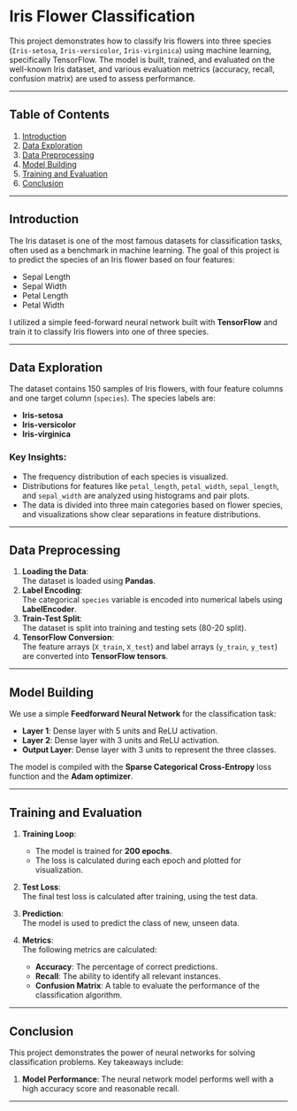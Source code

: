 # Iris Flower Classification 

This project demonstrates how to classify Iris flowers into three species (`Iris-setosa`, `Iris-versicolor`, `Iris-virginica`) using machine learning, specifically TensorFlow. The model is built, trained, and evaluated on the well-known Iris dataset, and various evaluation metrics (accuracy, recall, confusion matrix) are used to assess performance.

---

## Table of Contents

1. [Introduction](#introduction)  
2. [Data Exploration](#data-exploration)  
3. [Data Preprocessing](#data-preprocessing)  
4. [Model Building](#model-building)  
5. [Training and Evaluation](#training-and-evaluation)  
6. [Conclusion](#conclusion)  

---

## Introduction

The Iris dataset is one of the most famous datasets for classification tasks, often used as a benchmark in machine learning. The goal of this project is to predict the species of an Iris flower based on four features:  
- Sepal Length  
- Sepal Width  
- Petal Length  
- Petal Width  

I utilized a simple feed-forward neural network built with **TensorFlow** and train it to classify Iris flowers into one of three species.

---

## Data Exploration

The dataset contains 150 samples of Iris flowers, with four feature columns and one target column (`species`). The species labels are:
- **Iris-setosa**  
- **Iris-versicolor**  
- **Iris-virginica**  

### Key Insights:
- The frequency distribution of each species is visualized.  
- Distributions for features like `petal_length`, `petal_width`, `sepal_length`, and `sepal_width` are analyzed using histograms and pair plots.  
- The data is divided into three main categories based on flower species, and visualizations show clear separations in feature distributions.

---

## Data Preprocessing

1. **Loading the Data**:  
   The dataset is loaded using **Pandas**.  
2. **Label Encoding**:  
   The categorical `species` variable is encoded into numerical labels using **LabelEncoder**.  
3. **Train-Test Split**:  
   The dataset is split into training and testing sets (80-20 split).  
4. **TensorFlow Conversion**:  
   The feature arrays (`X_train`, `X_test`) and label arrays (`y_train`, `y_test`) are converted into **TensorFlow tensors**.

---

## Model Building

We use a simple **Feedforward Neural Network** for the classification task:

- **Layer 1**: Dense layer with 5 units and ReLU activation.  
- **Layer 2**: Dense layer with 3 units and ReLU activation.  
- **Output Layer**: Dense layer with 3 units to represent the three classes.  

The model is compiled with the **Sparse Categorical Cross-Entropy** loss function and the **Adam optimizer**.  

---

## Training and Evaluation

1. **Training Loop**:  
   - The model is trained for **200 epochs**.  
   - The loss is calculated during each epoch and plotted for visualization.  

2. **Test Loss**:  
   The final test loss is calculated after training, using the test data.  

3. **Prediction**:  
   The model is used to predict the class of new, unseen data.  

4. **Metrics**:  
   The following metrics are calculated:  
   - **Accuracy**: The percentage of correct predictions.  
   - **Recall**: The ability to identify all relevant instances.  
   - **Confusion Matrix**: A table to evaluate the performance of the classification algorithm.

---

## Conclusion

This project demonstrates the power of neural networks for solving classification problems. Key takeaways include:  
1. **Model Performance**: The neural network model performs well with a high accuracy score and reasonable recall.  
---
